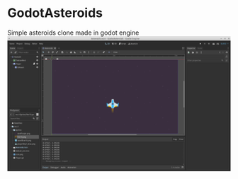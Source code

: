 # GodotAsteroids
Simple asteroids clone made in godot engine
![Godot Asteroids Preview](/godot_asteroids.jpg)
